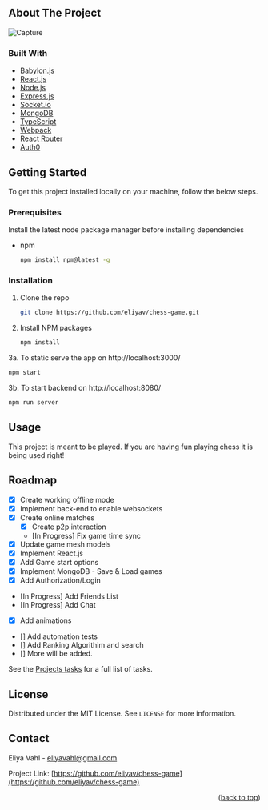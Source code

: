 <!-- ABOUT THE PROJECT -->

## About The Project

![Capture](https://user-images.githubusercontent.com/70218822/155197922-b1f530f8-a17e-4d58-ae65-823d747ea943.PNG)

### Built With

- [Babylon.js](https://www.babylonjs.com)
- [React.js](https://reactjs.org/)
- [Node.js](https://nodejs.org/en)
- [Express.js](https://expressjs.com)
- [Socket.io](https://socket.io)
- [MongoDB](https://www.mongodb.com/)
- [TypeScript](https://www.typescriptlang.org)
- [Webpack](https://webpack.js.org/)
- [React Router](https://reactrouter.com/)
- [Auth0](https://auth0.com/)

<!-- GETTING STARTED -->

## Getting Started

To get this project installed locally on your machine, follow the below steps.

### Prerequisites

Install the latest node package manager before installing dependencies

- npm
  ```sh
  npm install npm@latest -g
  ```

### Installation

1. Clone the repo
   ```sh
   git clone https://github.com/eliyav/chess-game.git
   ```
2. Install NPM packages
   ```sh
   npm install
   ```
3a. To static serve the app on http://localhost:3000/ 
   ```js
   npm start
   ```

3b. To start backend on http://localhost:8080/
   ```js
   npm run server
   ```

## Usage

This project is meant to be played. If you are having fun playing chess it is being used right!

## Roadmap

- [x] Create working offline mode
- [x] Implement back-end to enable websockets
- [x] Create online matches
  - [x] Create p2p interaction
  - [In Progress] Fix game time sync
- [x] Update game mesh models
- [x] Implement React.js
- [x] Add Game start options
- [x] Implement MongoDB - Save & Load games
- [x] Add Authorization/Login
- [In Progress] Add Friends List
- [In Progress] Add Chat
- [x] Add animations
- [] Add automation tests
- [] Add Ranking Algorithim and search
- [] More will be added.

See the [Projects tasks](https://github.com/eliyav/chess-game/projects/1) for a full list of tasks.

## License

Distributed under the MIT License. See `LICENSE` for more information.

## Contact

Eliya Vahl - eliyavahl@gmail.com

Project Link: [https://github.com/eliyav/chess-game](https://github.com/eliyav/chess-game)

<p align="right">(<a href="#top">back to top</a>)</p>
